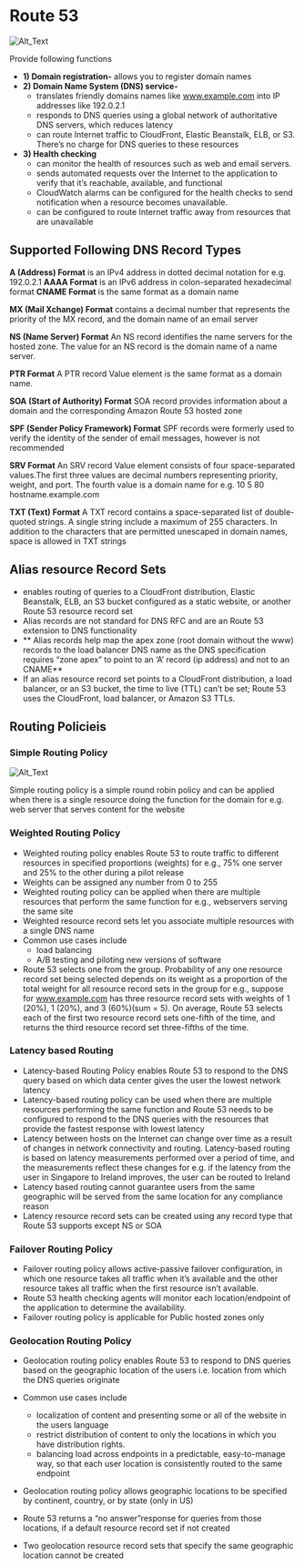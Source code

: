 # Route 53
 ![Alt_Text](https://cloudacademy.com/blog/wp-content/uploads/2015/08/route-53-latency.png "Route 53")


Provide following functions

* **1) Domain registration-**
allows you to register domain names
* **2) Domain Name System (DNS) service-**
	* translates friendly domains names like www.example.com into IP 	addresses like 192.0.2.1
	* responds to DNS queries using a global network of authoritative DNS 	servers, which reduces latency
	* can route Internet traffic to CloudFront, Elastic Beanstalk, ELB, or 	S3. There’s no charge for DNS queries to these resources
* **3) Health checking**
	* can monitor the health of resources such as web and email servers.
	* sends automated requests over the Internet to the application to
	verify that it’s reachable, available, and functional
	* CloudWatch alarms can be configured for the health checks to send 	notification when a resource becomes unavailable.
	* can be configured to route Internet traffic away from resources that 	are unavailable

## Supported Following DNS Record Types

**A (Address) Format**
	is an IPv4 address in dotted decimal notation for e.g. 192.0.2.1
**AAAA Format**
	is an IPv6 address in colon-separated hexadecimal format
**CNAME Format**
	is the same format as a domain name

**MX (Mail Xchange) Format**
contains a decimal number that represents the priority of the MX record, and the domain name of an email server

**NS (Name Server) Format**
An NS record identifies the name servers for the hosted zone. The value for an NS record is the domain name of a name server.

**PTR Format**
A PTR record Value element is the same format as a domain name.

**SOA (Start of Authority) Format**
SOA record provides information about a domain and the corresponding Amazon Route 53 hosted zone

**SPF (Sender Policy Framework) Format**
SPF records were formerly used to verify the identity of the sender of email messages, however is not recommended

**SRV Format**
An SRV record Value element consists of four space-separated values.The first three values are decimal numbers representing priority, weight, and port. The fourth value is a domain name for e.g. 10 5 80 hostname.example.com

**TXT (Text) Format**
A TXT record contains a space-separated list of double-quoted strings. A single string include a maximum of 255 characters. In addition to the characters that are permitted unescaped in domain names, space
is allowed in TXT strings


## Alias resource Record Sets

* enables routing of queries to a CloudFront distribution, Elastic Beanstalk, ELB, an S3 bucket configured as a static website, or another Route 53 resource record set
* Alias records are not standard for DNS RFC and are an Route 53 extension to DNS functionality
* ** Alias records help map the apex zone (root domain without the www) records to the load balancer DNS name as the DNS specification requires “zone apex” to point to an ‘A’ record (ip address) and not to an CNAME**
* If an alias resource record set points to a CloudFront distribution, a load balancer, or an S3 bucket, the time to live (TTL) can’t be set; Route 53 uses the CloudFront, load balancer, or Amazon S3 TTLs.



## Routing Policieis



### Simple Routing Policy
![Alt_Text]()
 
Simple routing policy is a simple round robin policy and can be applied when there is a single resource doing the function for the domain for e.g. web server that serves content for the website



### Weighted Routing Policy


* Weighted routing policy enables Route 53 to route traffic to different resources in specified proportions (weights) for e.g., 75% one server and 25% to the other during a pilot release
* Weights can be assigned any number from 0 to 255
* Weighted routing policy can be applied when there are multiple resources that perform the same function for e.g., webservers serving the same site
* Weighted resource record sets let you associate multiple resources with a single DNS name
* Common use cases include
	* load balancing
	* A/B testing and piloting new versions of software
* Route 53 selects one from the group. Probability of any one resource record set being selected depends on its weight as a proportion of the total weight for all resource record sets in the group for e.g., suppose for www.example.com has three resource record sets with weights of 1 (20%), 1 (20%), and 3 (60%)(sum = 5). On average, Route 53 selects each of the first two resource record sets one-fifth of the time, and returns the third resource record set three-fifths of the time.


### Latency based Routing


* Latency-based Routing Policy enables Route 53 to respond to the DNS query based on which data center gives the user the lowest network latency
* Latency-based routing policy can be used when there are multiple resources performing the same function and Route 53 needs to be configured to respond to the DNS queries with the resources that provide the fastest response with lowest latency
* Latency between hosts on the Internet can change over time as a result of changes in network connectivity and routing. Latency-based routing is based on latency measurements performed over a period of time, and the measurements reflect these changes for e.g. if the latency from the user in Singapore to Ireland improves, the user can be routed to Ireland
* Latency based routing cannot guarantee users from the same geographic will be served from the same location for any compliance reason
* Latency resource record sets can be created using any record type that Route 53 supports except NS or SOA



### Failover Routing Policy

* Failover routing policy allows active-passive failover configuration, in which one resource takes all traffic when it’s available and the other resource takes all traffic when the first resource isn’t available.
* Route 53 health checking agents will monitor each location/endpoint of the application to determine the availability.
* Failover routing policy is applicable for Public hosted zones only


### Geolocation Routing Policy

* Geolocation routing policy enables Route 53 to respond to DNS queries based on the geographic location of the users i.e. location from which the DNS queries originate
* Common use cases include
	* localization of content and presenting some or all of the website in 	the users language
	* restrict distribution of content to only the locations in which you 	have distribution rights.
	* balancing load across endpoints in a predictable, easy-to-manage way, 	so that each user location is consistently routed to the same endpoint

* Geolocation routing policy allows geographic locations to be specified by continent, country, or by state (only in US)
* Route 53 returns a “no answer”response for queries from those locations, if a default resource record set if not created
* Two geolocation resource record sets that specify the same geographic location cannot be created

